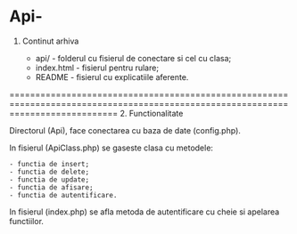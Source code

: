 # Api-

1. Continut arhiva

	- api/ - folderul cu fisierul de conectare si cel cu clasa;
	- index.html - fisierul pentru rulare;
	- README - fisierul cu explicatiile aferente.
	
=================================================================================================================================
2. Functionalitate

Directorul (Api), face conectarea cu baza de date (config.php).


In fisierul (ApiClass.php) se gaseste clasa cu metodele:

	- functia de insert;
	- functia de delete;
	- functia de update;
	- functia de afisare;
	- functia de autentificare.
	 

In fisierul (index.php) se afla metoda de autentificare cu cheie si apelarea functiilor.
